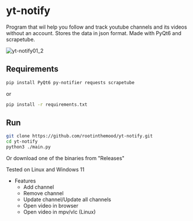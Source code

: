 # yt-notify
Program that wil help you follow and track youtube channels and its videos without an account. Stores the data in json format. Made with PyQt6 and scrapetube.

![yt-notify01_2](https://user-images.githubusercontent.com/105909072/169989558-b5eb0a02-8e46-4d82-ac0e-2ac865cde0a6.png)

## Requirements
```bash
pip install PyQt6 py-notifier requests scrapetube
```
or
```bash
pip install -r requirements.txt
```


## Run
```bash
git clone https://github.com/rootinthemood/yt-notify.git
cd yt-notify
python3 ./main.py
```

Or download one of the binaries from "Releases"

Tested on Linux and Windows 11


* Features
    * Add channel
    * Remove channel
    * Update channel/Update all channels
    * Open video in browser
    * Open video in mpv/vlc (Linux)
